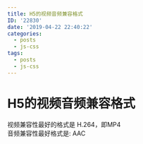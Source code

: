 ```yaml
---
title: H5的视频音频兼容格式
ID: '22830'
date: '2019-04-22 22:40:22'
categories:
  - posts
  - js-css
tags:
  - posts
  - js-css
---
```


# H5的视频音频兼容格式

视频兼容性最好的格式是 H.264，即MP4  
音频兼容性最好格式是: AAC
 
 
